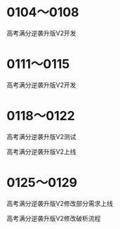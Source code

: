 # 0104～0108

高考满分逆袭升版V2开发

# 0111～0115

高考满分逆袭升版V2开发

# 0118～0122

高考满分逆袭升版V2测试

高考满分逆袭升版V2上线

# 0125～0129

高考满分逆袭升版V2修改部分需求上线

高考满分逆袭升版V2修改破析流程

